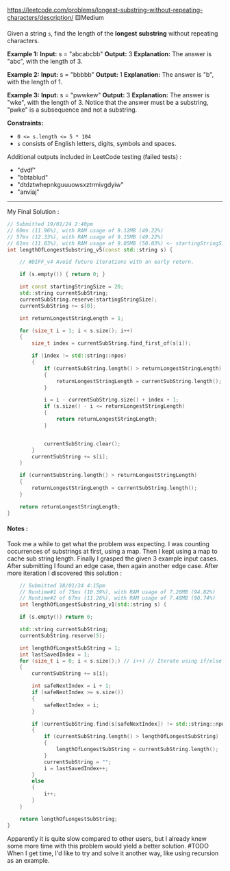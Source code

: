 https://leetcode.com/problems/longest-substring-without-repeating-characters/description/
🟨Medium

Given a string `s`, find the length of the **longest** **substring** without repeating characters.

**Example 1:**
**Input:** s = "abcabcbb"
**Output:** 3
**Explanation:** The answer is "abc", with the length of 3.

**Example 2:**
**Input:** s = "bbbbb"
**Output:** 1
**Explanation:** The answer is "b", with the length of 1.

**Example 3:**
**Input:** s = "pwwkew"
**Output:** 3
**Explanation:** The answer is "wke", with the length of 3.
Notice that the answer must be a substring, "pwke" is a subsequence and not a substring.

**Constraints:**

- `0 <= s.length <= 5 * 104`
- `s` consists of English letters, digits, symbols and spaces.

Additional outputs included in LeetCode testing (failed tests) : 
- "dvdf"
- "bbtablud"
- "dtdztwhepnkguuuowsxztrmivgdyiw"
- "anviaj"

---

My Final Solution :
```cpp title:LongestStringNoRepeat.cpp
// Submitted 19/01/24 2:40pm
// 60ms (11.96%), with RAM usage of 9.12MB (49.22%)
// 57ms (12.33%), with RAM usage of 9.15MB (49.22%)
// 61ms (11.83%), with RAM usage of 9.05MB (50.03%) <- startingStringSize=3
int lengthOfLongestSubstring_v5(const std::string s) {

	// #DIFF_v4 Avoid future iterations with an early return.

	if (s.empty()) { return 0; }

	int const startingStringSize = 20;
	std::string currentSubString;
	currentSubString.reserve(startingStringSize);
	currentSubString += s[0];

	int returnLongestStringLength = 1;

	for (size_t i = 1; i < s.size(); i++)
	{
		size_t index = currentSubString.find_first_of(s[i]);

		if (index != std::string::npos)
		{
			if (currentSubString.length() > returnLongestStringLength)
			{
				returnLongestStringLength = currentSubString.length();
			}

			i = i - currentSubString.size() + index + 1;
			if (s.size() - i <= returnLongestStringLength)
			{
				return returnLongestStringLength;
			}


			currentSubString.clear();
		}
		currentSubString += s[i];
	}

	if (currentSubString.length() > returnLongestStringLength)
	{
		returnLongestStringLength = currentSubString.length();
	}

	return returnLongestStringLength;
}
```
#### Notes :
Took me a while to get what the problem was expecting. I was counting occurrences of substrings at first, using a map. Then I kept using a map to cache sub string length. Finally I grasped the given 3 example input cases. After submitting I found an edge case, then again another edge case. After more iteration I discovered this solution :
```cpp title:LongestStringNoRepeat.cpp
	// Submitted 18/01/24 4:15pm
	// Runtime#1 of 75ms (10.39%), with RAM usage of 7.26MB (94.82%)
	// Runtime#2 of 67ms (11.26%), with RAM usage of 7.48MB (90.74%)
	int lengthOfLongestSubstring_v1(std::string s) {

	if (s.empty()) return 0;

	std::string currentSubString;
	currentSubString.reserve(5);

	int lengthOfLongestSubString = 1;
	int lastSavedIndex = 1;
	for (size_t i = 0; i < s.size();) // i++) // Iterate using if/else logic below
	{
		currentSubString += s[i];

		int safeNextIndex = i + 1;
		if (safeNextIndex >= s.size())
		{
			safeNextIndex = i;
		}

		if (currentSubString.find(s[safeNextIndex]) != std::string::npos)
		{
			if (currentSubString.length() > lengthOfLongestSubString)
			{
				lengthOfLongestSubString = currentSubString.length();
			}
			currentSubString = "";
			i = lastSavedIndex++;
		}
		else
		{
			i++;
		}
	}

	return lengthOfLongestSubString;
}
```

Apparently it is quite slow compared to other users, but I already knew some more time with this problem would yield a better solution. #TODO When I get time, I'd like to try and solve it another way, like using recursion as an example.